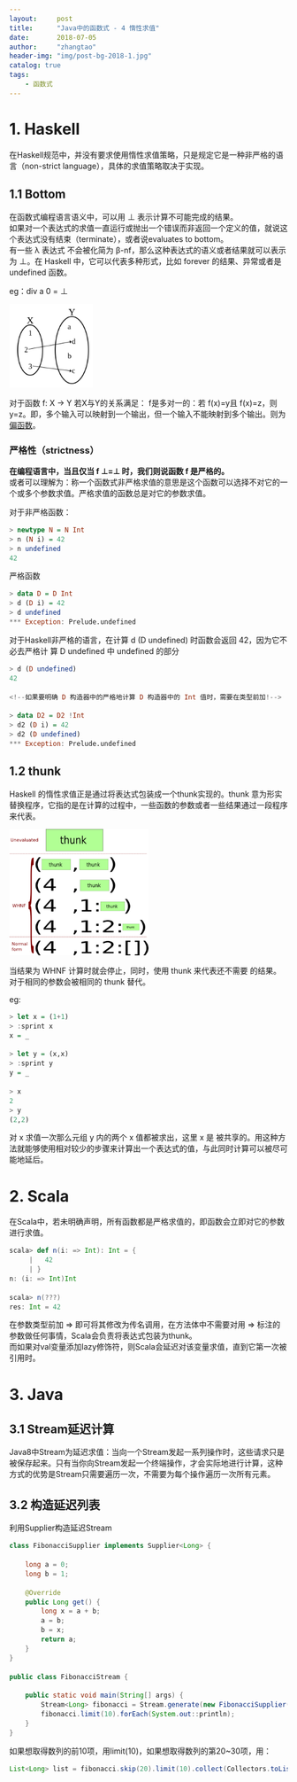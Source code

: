 ```yaml
---
layout:     post
title:      "Java中的函数式 - 4 惰性求值"
date:       2018-07-05
author:     "zhangtao"
header-img: "img/post-bg-2018-1.jpg"
catalog: true
tags:
    - 函数式
---
```


# 1. Haskell

在Haskell规范中，并没有要求使用惰性求值策略，只是规定它是一种非严格的语言（non-strict language），具体的求值策略取决于实现。

## 1.1 Bottom

在函数式编程语言语义中，可以用 ⊥ 表示计算不可能完成的结果。<br>
如果对一个表达式的求值一直运行或抛出一个错误而非返回一个定义的值，就说这个表达式没有结束（terminate），或者说evaluates to bottom。<br>
有一些 λ 表达式 不会被化简为 β-nf，那么这种表达式的语义或者结果就可以表示为 ⊥。在 Haskell 中，它可以代表多种形式，比如 forever 的结果、异常或者是 undefined 函数。

eg：div a 0 = ⊥

<img src="/img/in-post/function_4_1.png" width="30%" height="30%">

对于函数 f: X → Y 
若X与Y的关系满足： f是多对一的：若 f(x)=y且 f(x)=z，则 y=z。即，多个输入可以映射到一个输出，但一个输入不能映射到多个输出。则为[偏函数](https://en.wikipedia.org/wiki/Partial_function)。

### 严格性（strictness）

**在编程语言中，当且仅当 f ⊥=⊥ 时，我们则说函数 f 是严格的。**<br>
或者可以理解为：称一个函数式非严格求值的意思是这个函数可以选择不对它的一个或多个参数求值。严格求值的函数总是对它的参数求值。

对于非严格函数：

``` haskell
> newtype N = N Int
> n (N i) = 42
> n undefined
42
```

严格函数

``` haskell
> data D = D Int
> d (D i) = 42
> d undefined
*** Exception: Prelude.undefined
```

对于Haskell非严格的语言，在计算 d (D undefined) 时函数会返回 42，因为它不必去严格计 算 D undefined 中 undefined 的部分

``` haskell
> d (D undefined)
42 

<!--如果要明确 D 构造器中的严格地计算 D 构造器中的 Int 值时，需要在类型前加!-->

> data D2 = D2 !Int
> d2 (D i) = 42
> d2 (D undefined)
*** Exception: Prelude.undefined
```

## 1.2 thunk

Haskell 的惰性求值正是通过将表达式包装成一个thunk实现的。thunk 意为形实替换程序，它指的是在计算的过程中，一些函数的参数或者一些结果通过一段程序来代表。

<img src="/img/in-post/function_4_2.png" width="50%" height="50%">

当结果为 WHNF 计算时就会停止，同时，使用 thunk 来代表还不需要 的结果。对于相同的参数会被相同的 thunk 替代。

eg: 

```haskell
> let x = (1+1)
> :sprint x
x = _

> let y = (x,x)
> :sprint y
y = _

> x
2
> y
(2,2)
```

对 x 求值一次那么元组 y 内的两个 x 值都被求出，这里 x 是 被共享的。用这种方法就能够使用相对较少的步骤来计算出一个表达式的值，与此同时计算可以被尽可能地延后。

# 2. Scala

在Scala中，若未明确声明，所有函数都是严格求值的，即函数会立即对它的参数进行求值。

```scala
scala> def n(i: => Int): Int = {
     |   42
     | }
n: (i: => Int)Int

scala> n(???)
res: Int = 42
```

在参数类型前加 => 即可将其修改为传名调用，在方法体中不需要对用 => 标注的参数做任何事情，Scala会负责将表达式包装为thunk。<br>
而如果对val变量添加lazy修饰符，则Scala会延迟对该变量求值，直到它第一次被引用时。

# 3. Java

## 3.1 Stream延迟计算

Java8中Stream为延迟求值：当向一个Stream发起一系列操作时，这些请求只是被保存起来。只有当你向Stream发起一个终端操作，才会实际地进行计算，这种方式的优势是Stream只需要遍历一次，不需要为每个操作遍历一次所有元素。

## 3.2 构造延迟列表

利用Supplier构造延迟Stream

```java
class FibonacciSupplier implements Supplier<Long> {

    long a = 0;
    long b = 1;

    @Override
    public Long get() {
        long x = a + b;
        a = b;
        b = x;
        return a;
    }
}

public class FibonacciStream {

    public static void main(String[] args) {
        Stream<Long> fibonacci = Stream.generate(new FibonacciSupplier());
        fibonacci.limit(10).forEach(System.out::println);
    }
}
```

如果想取得数列的前10项，用limit(10)，如果想取得数列的第20~30项，用：

```java
List<Long> list = fibonacci.skip(20).limit(10).collect(Collectors.toList());
```

